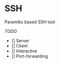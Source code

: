 # SSH
Paramiko based SSH tool

*TODO*
- [] Server
- [] Client
- [] Interactive
- [] Port-forwarding


